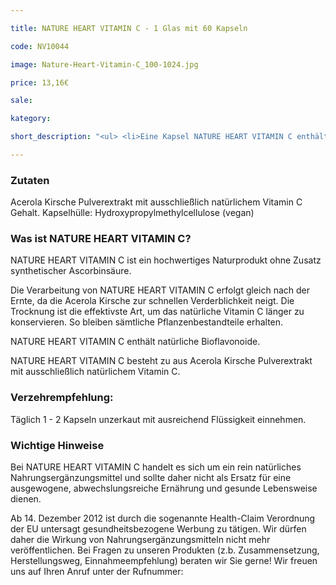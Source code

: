 ```yaml
---

title: NATURE HEART VITAMIN C - 1 Glas mit 60 Kapseln

code: NV10044

image: Nature-Heart-Vitamin-C_100-1024.jpg

price: 13,16€

sale:

kategory:

short_description: "<ul> <li>Eine Kapsel NATURE HEART VITAMIN C enthält 420 mg Acerola Kirsche Pulverextrakt mit natürlichem Vitamin C aus brasilianischen Acerola-Früchten. </li> <li>Herstellungsort Deutschland. Premiumqualität! </li> <li>Ohne Zusatz synthetischer Ascorbinsäure. </li> <li>Wir garantieren, dass in NATURE HEART Produkten Reinsubstanzen enthalten sind ohne künstliche Zusatzstoffe. </li> <li>NATURE HEART Produkte sind frei von Magnesiumstearat und rückstandskontrolliert. </li> <li>Incl. Zertifikat (auszugsweise) </li> <li>Die jeweilige aktuelle Chargennummer sowie das Haltbarkeitsdatum finden Sie auf dem NATURE HEART Produktetikett. </li> </ul>"

---
```


 

<h3>Zutaten</h3>

<p>

Acerola Kirsche Pulverextrakt mit ausschließlich natürlichem Vitamin C Gehalt. Kapselhülle: Hydroxypropylmethylcellulose (vegan)

</p>

 

<h3>Was ist NATURE HEART VITAMIN C?</h3>

<p>

NATURE HEART VITAMIN C ist ein hochwertiges Naturprodukt ohne Zusatz synthetischer Ascorbinsäure.

Die Verarbeitung von NATURE HEART VITAMIN C erfolgt gleich nach der Ernte, da die Acerola Kirsche zur schnellen Verderblichkeit neigt. Die Trocknung ist die effektivste Art, um das natürliche Vitamin C länger zu konservieren. So bleiben sämtliche Pflanzenbestandteile erhalten.

</p>

<p>

NATURE HEART VITAMIN C enthält natürliche Bioflavonoide.

NATURE HEART VITAMIN C besteht zu aus Acerola Kirsche Pulverextrakt mit ausschließlich natürlichem Vitamin C.

</p>

 

<h3>Verzehrempfehlung:</h3>

<p>

Täglich 1 - 2 Kapseln unzerkaut mit ausreichend Flüssigkeit einnehmen.

</p>

 

<h3>Wichtige Hinweise</h3>

<p>

Bei NATURE HEART VITAMIN C handelt es sich um ein rein natürliches Nahrungsergänzungsmittel und sollte daher nicht als Ersatz für eine ausgewogene, abwechslungsreiche Ernährung und gesunde Lebensweise dienen.</p>

<p>

Ab 14. Dezember 2012 ist durch die sogenannte Health-Claim Verordnung der EU untersagt gesundheitsbezogene Werbung zu tätigen. Wir dürfen daher die Wirkung von Nahrungsergänzungsmitteln nicht mehr veröffentlichen. Bei Fragen zu unseren Produkten (z.b. Zusammensetzung, Herstellungsweg, Einnahmeempfehlung) beraten wir Sie gerne! Wir freuen uns auf Ihren Anruf unter der Rufnummer:

</p>

